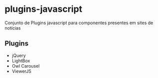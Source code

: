 # plugins-javascript
Conjunto de Plugins javascript para componentes presentes em sites de notícias

## Plugins
- jQuery
- LightBox
- Owl Carousel
- ViewerJS
